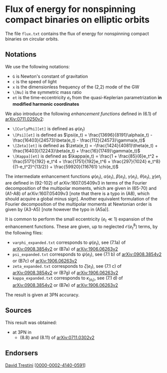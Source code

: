 # Flux of energy for nonspinning compact binaries on elliptic orbits

The file ``flux.txt`` contains the flux of energy for nonspinning compact binaries on circular orbits.

## Notations

We use the following notations:
* ``G`` is Newton's constant of gravitation
* ``c`` is the speed of light
* ``x`` is the dimensionless frequency of the (2,2) mode of the GW
* ``\[Nu]`` is the symmetric mass ratio
* ``et`` is the time-eccentricity $e_t$ from the quasi-Keplerian parametrization **in modified harmonic coordinates**

We also introduce the following *enhancement functions* defined in (6.1) of [arXiv:0711.0250v2](https://arxiv.org/abs/0711.0250v2):
* ``\[CurlyPhi][et]`` is defined as $\varphi(e_t)$
* ``\[Psi][et]`` is defined as $\psi(e_t) = \frac{13696}{8191}\alpha(e_t) - \frac{16403}{24573}\beta(e_t) - \frac{112}{24573}\gamma(e_t)$
*  ``\[Zeta][et]`` is defined as $\zeta(e_t) = -\frac{1424}{4081}\theta(e_t) + \frac{16403}{12243}\beta(e_t) + \frac{16}{1749}\gamma(e_t)$
*  ``\[Kappa][et]`` is defined as $\kappa(e_t) = \frac{1 + \frac{85}{6}e_t^2 + \frac{5171}{192} e_t^4 + \frac{1751}{192}e_t^6 + \frac{297}{1024} e_t^8}{(1-e_t^2)^{13/2}} + \frac{59920}{116761} \chi(e_t)$

The intermediate enhancement functions $\varphi(e_t)$, $\alpha(e_t)$, $\beta(e_t)$, $\gamma(e_t)$, $\theta(e_t)$, $\chi(et_)$ are defined in (92-102) of arXiv:1607.05409v3 in terms of the Fourier decomposition of the multipolar moments, which are given in (65-70) and (A1-A8) of arXiv:1607.05409v3 [note that there is a typo in (A8), which should acquire a global minus sign]. Another equivalent formulation of the Fourier decomposition of the multipolar moments at Newtonian order is given by (A3-A5) [note however the typo in (A5a)].

It is common to perform the small eccentricity ($e_t \ll 1$) expansion  of the enhancement functions. These are given, up to neglected $\mathcal{O}(e_t^8)$ terms, by the following files:
* ``varphi_expanded.txt`` corresponds to $\varphi(e_t)$, see (7.1a) of [arXiv:0908.3854v2](https://arxiv.org/abs/0908.3854v2) or (B7a) of [arXiv:1906.06263v2](https://arxiv.org/abs/1906.06263v2)
* ``psi_expanded.txt`` corresponds to $\psi(e_t)$, see (7.1 b) of [arXiv:0908.3854v2](https://arxiv.org/abs/0908.3854v2) or (B7c) of [arXiv:1906.06263v2](https://arxiv.org/abs/1906.06263v2)
* ``zeta_expanded.txt`` corresponds to $\zeta(e_t)$, see (7.1 c) of [arXiv:0908.3854v2](https://arxiv.org/abs/0908.3854v2) or (B7g) of [arXiv:1906.06263v2](https://arxiv.org/abs/1906.06263v2)
* ``kappa_expanded.txt`` corresponds to $\kappa_(e_t)$, see (7.1 d) of [arXiv:0908.3854v2](https://arxiv.org/abs/0908.3854v2) or (B7e) of [arXiv:1906.06263v2](https://arxiv.org/abs/1906.06263v2)

The result is given at 3PN accuracy.

## Sources

This result was obtained:
* at 3PN in
    * (8.8) and (8.11) of [arXiv:0711.0302v2](https://arxiv.org/abs/0711.0302v2)
## Endorsers

[David Trestini](https://github.com/davidtrestini) [[0000-0002-4140-0591](https://orcid.org/0000-0002-4140-0591)]
